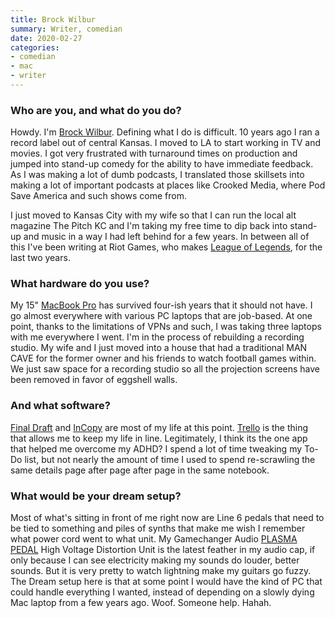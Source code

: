 ```yaml
---
title: Brock Wilbur
summary: Writer, comedian 
date: 2020-02-27
categories:
- comedian
- mac
- writer
---
```


### Who are you, and what do you do?

Howdy. I'm [Brock Wilbur](http://brockwilbur.com/ "Brock's website."). Defining what I do is difficult. 10 years ago I ran a record label out of central Kansas. I moved to LA to start working in TV and movies. I got very frustrated with turnaround times on production and jumped into stand-up comedy for the ability to have immediate feedback. As I was making a lot of dumb podcasts, I translated those skillsets into making a lot of important podcasts at places like Crooked Media, where Pod Save America and such shows come from.

I just moved to Kansas City with my wife so that I can run the local alt magazine The Pitch KC and I'm taking my free time to dip back into stand-up and music in a way I had left behind for a few years. In between all of this I've been writing at Riot Games, who makes [League of Legends][league-of-legends], for the last two years.

### What hardware do you use?

My 15" [MacBook Pro][macbook-pro] has survived four-ish years that it should not have. I go almost everywhere with various PC laptops that are job-based. At one point, thanks to the limitations of VPNs and such, I was taking three laptops with me everywhere I went. I'm in the process of rebuilding a recording studio. My wife and I just moved into a house that had a traditional MAN CAVE for the former owner and his friends to watch football games within. We just saw space for a recording studio so all the projection screens have been removed in favor of eggshell walls.

### And what software?

[Final Draft][final-draft] and [InCopy][] are most of my life at this point. [Trello][] is the thing that allows me to keep my life in line. Legitimately, I think its the one app that helped me overcome my ADHD? I spend a lot of time tweaking my To-Do list, but not nearly the amount of time I used to spend re-scrawling the same details page after page after page in the same notebook.

### What would be your dream setup?

Most of what's sitting in front of me right now are Line 6 pedals that need to be tied to something and piles of synths that make me wish I remember what power cord went to what unit. My Gamechanger Audio [PLASMA PEDAL][plasma-pedal] High Voltage Distortion Unit is the latest feather in my audio cap, if only because I can see electricity making my sounds do louder, better sounds. But it is very pretty to watch lightning make my guitars go fuzzy. The Dream setup here is that at some point I would have the kind of PC that could handle everything I wanted, instead of depending on a slowly dying Mac laptop from a few years ago. Woof. Someone help. Hahah.

[final-draft]: http://store.finaldraft.com/final-draft-10.html "Popular screenwriting software."
[incopy]: https://creative.adobe.com/products/incopy "A writing companion for InDesign."
[league-of-legends]: https://na.leagueoflegends.com/ "An RTS/RPG game."
[macbook-pro]: https://www.apple.com/macbook-pro/ "A laptop."
[plasma-pedal]: https://www.gamechangeraudio.com/plasma/ "A distortion pedal."
[trello]: https://trello.com/ "A project management service."
